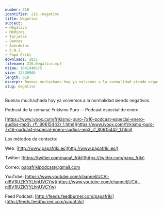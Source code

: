 ```yaml
---
number: 218
identifier: 216.-negativo
title: Negativo
subject:
- Negativo
- Médicos
- Tarjetas
- Bancos
- Anécdotas
- D.N.I.
- Papá Friki
downloads: 1835
filename: 216.Negativo.mp3
mtime: 1641940675
size: 12338905
length: 619
excerpt: Buenas muchachada hoy ya volvemos a la normalidad siendo negativos
slug: negativo
---
```

Buenas muchachada hoy ya volvemos a la normalidad siendo negativos.

Podcast de la semana: Frikismo Puro -- Podcast especial de enero

[https://www.ivoox.com/frikismo-puro-7x16-podcast-especial-enero-audios-mp3\_rf\_80615442\_1.html](https://www.ivoox.com/frikismo-puro-7x16-podcast-especial-enero-audios-mp3_rf_80615442_1.html)

Los métodos de contacto:

Web: [http://www.papafriki.es](http://www.papafriki.es/)

Twitter: [https://twitter.com/papa\_friki](https://twitter.com/papa_friki)

Correo: [papafrikipodcast@gmail.com](https://archive.org/details/papafrikipodast@gmail.com)

YouTube: [https://www.youtube.com/channel/UCAl-ql8V1IUZKYYLhhUVCYw](https://www.youtube.com/channel/UCAl-ql8V1IUZKYYLhhUVCYw)

Feed Podcast: [http://feeds.feedburner.com/papafriki](http://feeds.feedburner.com/papafriki)